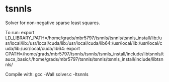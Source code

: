 # tsnnls
Solver for non-negative sparse least squares.

To run:
export LD_LIBRARY_PATH=/home/grads/mbr5797/tsnnls/tsnnls/tsnnls_install/lib:/usr/local/lib:/usr/local/cuda/lib:/usr/local/cuda/lib64:/usr/local/lib:/usr/local/cuda/lib:/usr/local/cuda/lib64:
export CPATH=/home/grads/mbr5797/tsnnls/tsnnls/tsnnls_install/include/libtsnnls/taucs_basic/:/home/grads/mbr5797/tsnnls/tsnnls/tsnnls_install/include/libtsnnls/

Compile with:
gcc -Wall solver.c -ltsnnls
